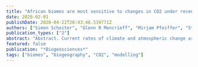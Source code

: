 ```yaml
---
title: "African biomes are most sensitive to changes in CO2 under recent and near-future CO2 conditions"
date: 2020-02-01
publishDate: 2020-04-22T20:43:46.519771Z
authors: ["Simon Scheiter", "Glenn R Moncrieff", "Mirjam Pfeiffer", "Steven I Higgins"]
publication_types: ["2"]
abstract: "Abstract. Current rates of climate and atmospheric change are likely higher than during the last millions of years. Even higher rates of change are projected in CMIP5 climate model ensemble runs for some Representative Concentration Pathway (RCP) scenarios. The speed of ecological processes such as leaf physiology, demography or migration can differ from the speed of changes in environmental conditions. Such mismatches imply lags between the actual vegetation state and the vegetation state expected under prevailing environmental conditions. Here, we used a dynamic vegetation model, the adaptive Dynamic Global Vegetation Model (aDGVM), to study lags between actual and expected vegetation in Africa under a changing atmospheric CO2 mixing ratio. We hypothesized that lag size increases with a more rapidly changing CO2 mixing ratio as opposed to slower changes in CO2 and that disturbance by fire further increases lag size. Our model results confirm these hypotheses, revealing lags between vegetation state and environmental conditions and enhanced lags in fire-driven systems. Biome states, carbon stored in vegetation and tree cover in Africa are most sensitive to changes in CO2 under recent and near-future levels. When averaged across all biomes and simulations with and without fire, times to reach an equilibrium vegetation state increase from approximately 242 years for 200 ppm to 898 years for 1000 ppm. These results have important implications for vegetation modellers and for policy making. Lag effects imply that vegetation will undergo substantial changes in distribution patterns, structure and carbon sequestration even if emissions of fossils fuels and other greenhouse gasses are reduced and the climate system stabilizes. We conclude that modelers need to account for lag effects in models and in data used for model testing. Policy makers need to consider lagged responses and committed changes in the biosphere when developing adaptation and mitigation strategies."
featured: false
publication: "*Biogeosciences*"
tags: ["biomes", "biogeography", "CO2", "modelling"]
---
```


